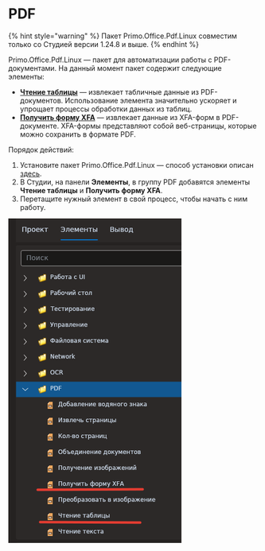 # PDF

{% hint style="warning" %}
Пакет Primo.Office.Pdf.Linux совместим только со Студией версии 1.24.8 и выше.
{% endhint %}

Primo.Office.Pdf.Linux — пакет для автоматизации работы с PDF-документами. На данный момент пакет содержит следующие элементы:
* [**Чтение таблицы**](https://docs.primo-rpa.ru/primo-rpa/g_elements/linuks/el-extra/pdf/gettable) — извлекает табличные данные из PDF-документов. Использование элемента значительно ускоряет и упрощает процессы обработки данных из таблиц.
* [**Получить форму XFA**](https://docs.primo-rpa.ru/primo-rpa/g_elements/linuks/el-extra/pdf/getxfaform) — извлекает данные из XFA-форм в PDF-документе. XFA-формы представляют собой веб-страницы, которые можно сохранить в формате PDF. 

Порядок действий:
1. Установите пакет Primo.Office.Pdf.Linux — способ установки описан [здесь](https://docs.primo-rpa.ru/primo-rpa/primo-rpa-studio-linux/projects/manage-dependencies#menedzher-zavisimostei).
2. В Студии, на панели **Элементы**, в группу PDF добавятся элементы **Чтение таблицы** и **Получить форму XFA**.
3. Перетащите нужный элемент в свой процесс, чтобы начать с ним работу.

![](<../../../../.gitbook/assets1/linux-items-extra/pdf-items-nuget.png>) 



